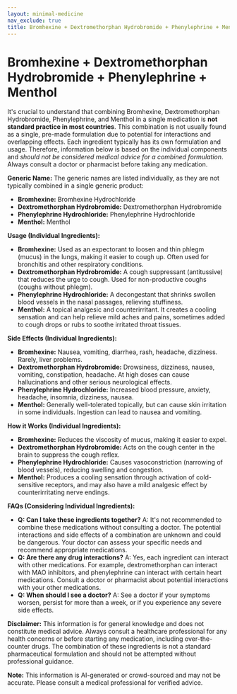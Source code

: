 ```yaml
---
layout: minimal-medicine
nav_exclude: true
title: Bromhexine + Dextromethorphan Hydrobromide + Phenylephrine + Menthol
---
```


# Bromhexine + Dextromethorphan Hydrobromide + Phenylephrine + Menthol

It's crucial to understand that combining Bromhexine, Dextromethorphan Hydrobromide, Phenylephrine, and Menthol in a single medication is **not standard practice in most countries**.  This combination is not usually found as a single, pre-made formulation due to potential for interactions and overlapping effects.  Each ingredient typically has its own formulation and usage. Therefore, information below is based on the individual components and *should not be considered medical advice for a combined formulation*.  Always consult a doctor or pharmacist before taking any medication.

**Generic Name:**  The generic names are listed individually, as they are not typically combined in a single generic product:

* **Bromhexine:** Bromhexine Hydrochloride
* **Dextromethorphan Hydrobromide:** Dextromethorphan Hydrobromide
* **Phenylephrine Hydrochloride:** Phenylephrine Hydrochloride
* **Menthol:** Menthol


**Usage (Individual Ingredients):**

* **Bromhexine:**  Used as an expectorant to loosen and thin phlegm (mucus) in the lungs, making it easier to cough up.  Often used for bronchitis and other respiratory conditions.
* **Dextromethorphan Hydrobromide:**  A cough suppressant (antitussive) that reduces the urge to cough.  Used for non-productive coughs (coughs without phlegm).
* **Phenylephrine Hydrochloride:**  A decongestant that shrinks swollen blood vessels in the nasal passages, relieving stuffiness.
* **Menthol:**  A topical analgesic and counterirritant. It creates a cooling sensation and can help relieve mild aches and pains, sometimes added to cough drops or rubs to soothe irritated throat tissues.


**Side Effects (Individual Ingredients):**

* **Bromhexine:**  Nausea, vomiting, diarrhea, rash, headache, dizziness.  Rarely, liver problems.
* **Dextromethorphan Hydrobromide:**  Drowsiness, dizziness, nausea, vomiting, constipation, headache.  At high doses can cause hallucinations and other serious neurological effects.
* **Phenylephrine Hydrochloride:**  Increased blood pressure, anxiety, headache, insomnia, dizziness, nausea.
* **Menthol:**  Generally well-tolerated topically, but can cause skin irritation in some individuals. Ingestion can lead to nausea and vomiting.


**How it Works (Individual Ingredients):**

* **Bromhexine:**  Reduces the viscosity of mucus, making it easier to expel.
* **Dextromethorphan Hydrobromide:**  Acts on the cough center in the brain to suppress the cough reflex.
* **Phenylephrine Hydrochloride:**  Causes vasoconstriction (narrowing of blood vessels), reducing swelling and congestion.
* **Menthol:**  Produces a cooling sensation through activation of cold-sensitive receptors, and may also have a mild analgesic effect by counterirritating nerve endings.


**FAQs (Considering Individual Ingredients):**

* **Q: Can I take these ingredients together?** A:  It's not recommended to combine these medications without consulting a doctor.  The potential interactions and side effects of a combination are unknown and could be dangerous.  Your doctor can assess your specific needs and recommend appropriate medications.
* **Q: Are there any drug interactions?** A: Yes, each ingredient can interact with other medications. For example, dextromethorphan can interact with MAO inhibitors, and phenylephrine can interact with certain heart medications.  Consult a doctor or pharmacist about potential interactions with your other medications.
* **Q: When should I see a doctor?** A:  See a doctor if your symptoms worsen, persist for more than a week, or if you experience any severe side effects.

**Disclaimer:** This information is for general knowledge and does not constitute medical advice.  Always consult a healthcare professional for any health concerns or before starting any medication, including over-the-counter drugs.  The combination of these ingredients is not a standard pharmaceutical formulation and should not be attempted without professional guidance.


**Note:** This information is AI-generated or crowd-sourced and may not be accurate. Please consult a medical professional for verified advice.